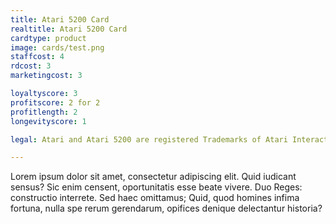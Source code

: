 ```yaml
---
title: Atari 5200 Card
realtitle: Atari 5200 Card
cardtype: product
image: cards/test.png
staffcost: 4
rdcost: 3
marketingcost: 3

loyaltyscore: 3
profitscore: 2 for 2
profitlength: 2
longevityscore: 1

legal: Atari and Atari 5200 are registered Trademarks of Atari Interactive, Inc.

---
```


Lorem ipsum dolor sit amet, consectetur adipiscing elit. Quid iudicant sensus? Sic enim censent, oportunitatis esse beate vivere. Duo Reges: constructio interrete. Sed haec omittamus; Quid, quod homines infima fortuna, nulla spe rerum gerendarum, opifices denique delectantur historia?
